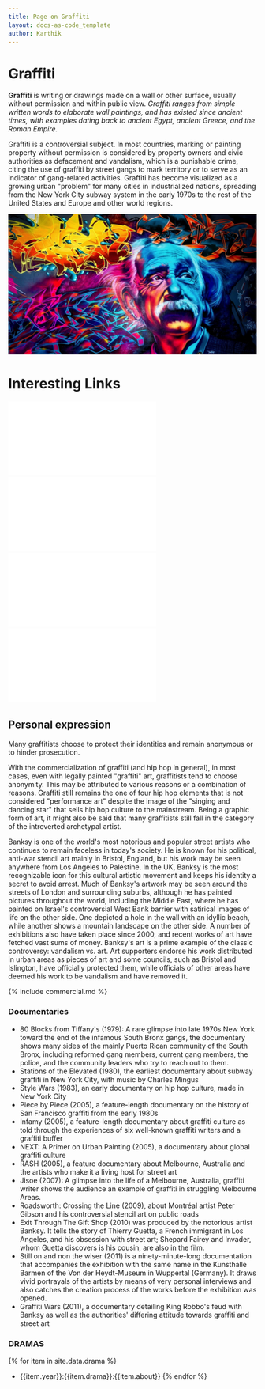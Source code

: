 ```yaml
---
title: Page on Graffiti
layout: docs-as-code_template
author: Karthik
---
```


# Graffiti

**Graffiti** is writing or drawings made on a wall or other surface, usually without permission and within public view. _Graffiti ranges from simple written words to elaborate wall paintings, and has existed since ancient times, with examples dating back to ancient Egypt, ancient Greece, and the Roman Empire._

Graffiti is a controversial subject. In most countries, marking or painting property without permission is considered by property owners and civic authorities as defacement and vandalism, which is a punishable crime, citing the use of graffiti by street gangs to mark territory or to serve as an indicator of gang-related activities. Graffiti has become visualized as a growing urban "problem" for many cities in industrialized nations, spreading from the New York City subway system in the early 1970s to the rest of the United States and Europe and other world regions.

![Graffiti](./assets/img/Graffiti.jpg)

# Interesting Links
![Beginnings](./pages/1_Beginnings.md)
![Concepts](./pages/2_Concepts.md)
![Later Developments](./pages/3_Later_Developments.md)
![10 Facts that you might not know](./pages/10_Facts_Graffiti.md)


## Personal expression
Many graffitists choose to protect their identities and remain anonymous or to hinder prosecution.

With the commercialization of graffiti (and hip hop in general), in most cases, even with legally painted "graffiti" art, graffitists tend to choose anonymity. This may be attributed to various reasons or a combination of reasons. Graffiti still remains the one of four hip hop elements that is not considered "performance art" despite the image of the "singing and dancing star" that sells hip hop culture to the mainstream. Being a graphic form of art, it might also be said that many graffitists still fall in the category of the introverted archetypal artist.

Banksy is one of the world's most notorious and popular street artists who continues to remain faceless in today's society. He is known for his political, anti-war stencil art mainly in Bristol, England, but his work may be seen anywhere from Los Angeles to Palestine. In the UK, Banksy is the most recognizable icon for this cultural artistic movement and keeps his identity a secret to avoid arrest. Much of Banksy's artwork may be seen around the streets of London and surrounding suburbs, although he has painted pictures throughout the world, including the Middle East, where he has painted on Israel's controversial West Bank barrier with satirical images of life on the other side. One depicted a hole in the wall with an idyllic beach, while another shows a mountain landscape on the other side. A number of exhibitions also have taken place since 2000, and recent works of art have fetched vast sums of money. Banksy's art is a prime example of the classic controversy: vandalism vs. art. Art supporters endorse his work distributed in urban areas as pieces of art and some councils, such as Bristol and Islington, have officially protected them, while officials of other areas have deemed his work to be vandalism and have removed it.

{% include commercial.md %}

### Documentaries
- 80 Blocks from Tiffany's (1979): A rare glimpse into late 1970s New York toward the end of the infamous South Bronx gangs, the documentary shows many sides of the mainly Puerto Rican community of the South Bronx, including reformed gang members, current gang members, the police, and the community leaders who try to reach out to them.
- Stations of the Elevated (1980), the earliest documentary about subway graffiti in New York City, with music by Charles Mingus
- Style Wars (1983), an early documentary on hip hop culture, made in New York City
- Piece by Piece (2005), a feature-length documentary on the history of San Francisco graffiti from the early 1980s
- Infamy (2005), a feature-length documentary about graffiti culture as told through the experiences of six well-known graffiti writers and a graffiti buffer
- NEXT: A Primer on Urban Painting (2005), a documentary about global graffiti culture
- RASH (2005), a feature documentary about Melbourne, Australia and the artists who make it a living host for street art
- Jisoe (2007): A glimpse into the life of a Melbourne, Australia, graffiti writer shows the audience an example of graffiti in struggling Melbourne Areas.
- Roadsworth: Crossing the Line (2009), about Montréal artist Peter Gibson and his controversial stencil art on public roads
- Exit Through The Gift Shop (2010) was produced by the notorious artist Banksy. It tells the story of Thierry Guetta, a French immigrant in Los Angeles, and his obsession with street art; Shepard Fairey and Invader, whom Guetta discovers is his cousin, are also in the film.
- Still on and non the wiser (2011) is a ninety-minute-long documentation that accompanies the exhibition with the same name in the Kunsthalle Barmen of the Von der Heydt-Museum in Wuppertal (Germany). It draws vivid portrayals of the artists by means of very personal interviews and also catches the creation process of the works before the exhibition was opened.
- Graffiti Wars (2011), a documentary detailing King Robbo's feud with Banksy as well as the authorities' differing attitude towards graffiti and street art

### DRAMAS
{% for item in site.data.drama %}
- {{item.year}}:{{item.drama}}:{{item.about}}
{% endfor %}